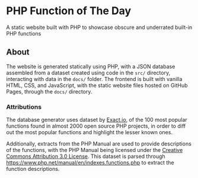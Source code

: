 # PHP Function of The Day

A static website built with PHP to showcase obscure and underrated built-in PHP functions

## About

The website is generated statically using PHP, with a JSON database assembled from a dataset created using code in the `src/` directory, interacting with data in the `docs/` folder.
The frontend is built with vanilla HTML, CSS, and JavaScript, with the static website files hosted on GitHub Pages, through the `docs/` directory.

### Attributions

The database generator uses dataset by [Exact.io](https://www.exakat.io/en/top-100-php-functions), of the 100 most popular functions 
found in almost 2000 open source PHP projects, in order to diff out the most popular functions and highlight the lesser known ones.

Additionally, extracts from the PHP Manual are used to provide descriptions of the functions, with the PHP Manual being licensed under the [Creative Commons Attribution 3.0 License](https://creativecommons.org/licenses/by/3.0/).
This dataset is parsed through https://www.php.net/manual/en/indexes.functions.php to extract the function descriptions.
